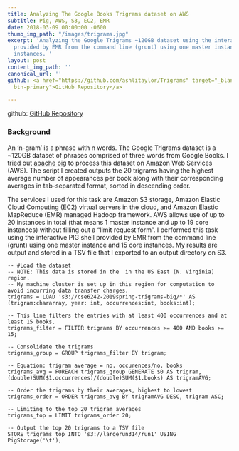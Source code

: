 ```yaml
---
title: Analyzing The Google Books Trigrams dataset on AWS
subtitle: Pig, AWS, S3, EC2, EMR
date: 2018-03-09 00:00:00 -0600
thumb_img_path: "/images/trigrams.jpg"
excerpt: 'Analyzing the Google Trigrams ~120GB dataset using the interactive PIG shell
  provided by EMR from the command line (grunt) using one master instance and 15 core
  instances. '
layout: post
content_img_path: ''
canonical_url: ''
github: <a href="https://github.com/ashlitaylor/Trigrams" target="_blank" class="btn
  btn-primary">GitHub Repository</a>

---
```

github: <a href="https://github.com/ashlitaylor/Trigrams" target="_blank" class="btn  btn-primary">GitHub Repository</a>

### Background

An ‘n-gram’ is a phrase with n words. The Google Trigrams dataset is a \~120GB dataset of phrases comprised of three words from Google Books. I tried out [apache pig](http://pig.apache.org/) to process this dataset on Amazon Web Services (AWS). The script I created outputs the 20 trigrams having the highest average number of appearances per book along with their corresponding averages in tab-separated format, sorted in descending order.

The services I used for this task are Amazon S3 storage, Amazon Elastic Cloud Computing (EC2) virtual servers in the cloud, and Amazon Elastic MapReduce (EMR) managed Hadoop framework. AWS allows use of up to 20 instances in total (that means 1 master instance and up to 19 core instances) without filling out a “limit request form”. I performed this task using the interactive PIG shell provided by EMR from the command line (grunt) using one master instance and 15 core instances. My results are output and stored in a TSV file that I exported to an output directory on S3. 

```
-- #Load the dataset 
-- NOTE: This data is stored in the  in the US East (N. Virginia) region. 
-- My machine cluster is set up in this region for computation to avoid incurring data transfer charges. 
trigrams = LOAD 's3://cse6242-2019spring-trigrams-big/*' AS (trigram:chararray, year: int, occurrences:int, books:int);

-- This line filters the entries with at least 400 occurrences and at least 15 books.
trigrams_filter = FILTER trigrams BY occurrences >= 400 AND books >= 15;

-- Consolidate the trigrams
trigrams_group = GROUP trigrams_filter BY trigram;

-- Equation: trigram average = no. occurences/no. books
trigrams_avg = FOREACH trigrams_group GENERATE $0 AS trigram, (double)SUM($1.occurrences)/(double)SUM($1.books) AS trigramAVG;

-- Order the trigrams by their averages, highest to lowest
trigrams_order = ORDER trigrams_avg BY trigramAVG DESC, trigram ASC;

-- Limiting to the top 20 trigram averages
trigrams_top = LIMIT trigrams_order 20;

-- Output the top 20 trigrams to a TSV file
STORE trigrams_top INTO 's3://largerun314/run1' USING PigStorage('\t');
```